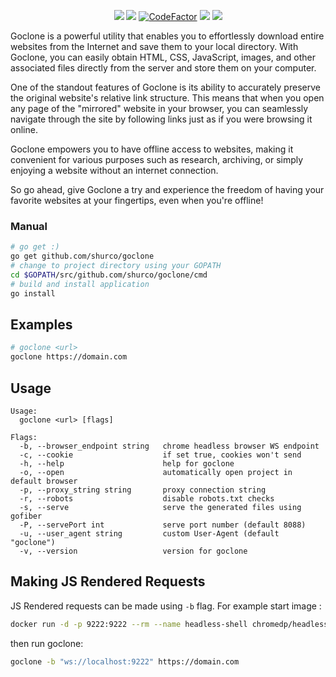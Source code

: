 <p align="center">
  <a href="https://github.com/shurco/goclone/releases"><img src="https://img.shields.io/github/v/release/shurco/goclone?sort=semver&label=Release&color=651FFF"></a>
   <a href="https://goreportcard.com/report/github.com/shurco/goclone"><img src="https://goreportcard.com/badge/github.com/shurco/goclone"></a>
   <a href="https://www.codefactor.io/repository/github/shurco/goclone"><img src="https://www.codefactor.io/repository/github/shurco/goclone/badge" alt="CodeFactor" /></a>
   <a href="https://github.com/shurco/goclone/actions/workflows/release.yml"><img src="https://github.com/shurco/goclone/actions/workflows/release.yml/badge.svg"></a>
   <a href="https://github.com/shurco/goclone/blob/master/LICENSE"><img src="https://img.shields.io/badge/License-MIT-yellow.svg"></a>
</p>

Goclone is a powerful utility that enables you to effortlessly download entire websites from the Internet and save them to your local directory. With Goclone, you can easily obtain HTML, CSS, JavaScript, images, and other associated files directly from the server and store them on your computer.

One of the standout features of Goclone is its ability to accurately preserve the original website's relative link structure. This means that when you open any page of the "mirrored" website in your browser, you can seamlessly navigate through the site by following links just as if you were browsing it online.

Goclone empowers you to have offline access to websites, making it convenient for various purposes such as research, archiving, or simply enjoying a website without an internet connection.

So go ahead, give Goclone a try and experience the freedom of having your favorite websites at your fingertips, even when you're offline!

<a name="manual"></a>

### Manual

```bash
# go get :)
go get github.com/shurco/goclone
# change to project directory using your GOPATH
cd $GOPATH/src/github.com/shurco/goclone/cmd
# build and install application
go install
```

<a name="examples"></a>

## Examples

```bash
# goclone <url>
goclone https://domain.com
```

<a name="usage"></a>

## Usage

```
Usage:
  goclone <url> [flags]

Flags:
  -b, --browser_endpoint string   chrome headless browser WS endpoint
  -c, --cookie                    if set true, cookies won't send
  -h, --help                      help for goclone
  -o, --open                      automatically open project in default browser
  -p, --proxy_string string       proxy connection string
  -r, --robots                    disable robots.txt checks
  -s, --serve                     serve the generated files using gofiber
  -P, --servePort int             serve port number (default 8088)
  -u, --user_agent string         custom User-Agent (default "goclone")
  -v, --version                   version for goclone
```

## Making JS Rendered Requests

JS Rendered requests can be made using ```-b``` flag. For example start image :  


``` bash
docker run -d -p 9222:9222 --rm --name headless-shell chromedp/headless-shell
```

then run goclone: 

```bash
goclone -b "ws://localhost:9222" https://domain.com
```

